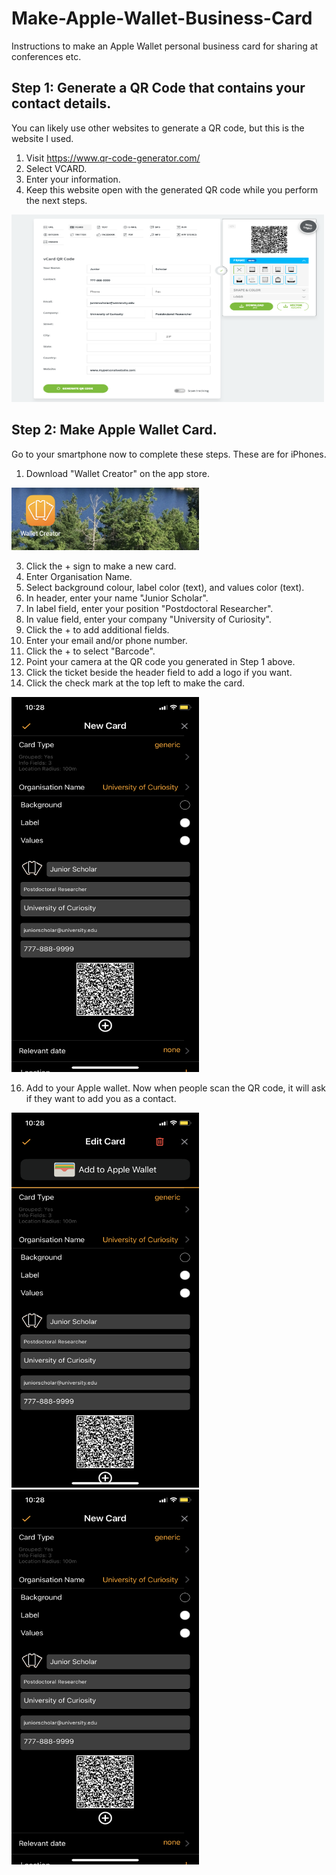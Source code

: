 # Make-Apple-Wallet-Business-Card
Instructions to make an Apple Wallet personal business card for sharing at conferences etc.


## Step 1: Generate a QR Code that contains your contact details.
You can likely use other websites to generate a QR code, but this is the website I used.

1. Visit https://www.qr-code-generator.com/
2. Select VCARD.
3. Enter your information.
4. Keep this website open with the generated QR code while you perform the next steps.

<img src="https://github.com/amandamcgow/Make-Apple-Wallet-Business-Card/blob/main/Images/SampleQRcodegenerator.png" width="500" height="300">

## Step 2: Make Apple Wallet Card.
Go to your smartphone now to complete these steps. These are for iPhones.
1. Download "Wallet Creator" on the app store.

<img src="https://github.com/amandamcgow/Make-Apple-Wallet-Business-Card/blob/main/Images/WalletCreator.jpg" width="300" height="100">

3. Click the + sign to make a new card.
4. Enter Organisation Name.
5. Select background colour, label color (text), and values color (text).
6. In header, enter your name "Junior Scholar".
7. In label field, enter your position "Postdoctoral Researcher".
8. In value field, enter your company "University of Curiosity".
9. Click the + to add additional fields.
10. Enter your email and/or phone number.
11. Click the + to select "Barcode".
12. Point your camera at the QR code you generated in Step 1 above.
13. Click the ticket beside the header field to add a logo if you want.
14. Click the check mark at the top left to make the card.

<img src="https://github.com/amandamcgow/Make-Apple-Wallet-Business-Card/blob/main/Images/SampleCard.PNG" width="300" height="600">


16. Add to your Apple wallet. Now when people scan the QR code, it will ask if they want to add you as a contact.

<img src="https://github.com/amandamcgow/Make-Apple-Wallet-Business-Card/blob/main/Images/SampleAddtoAppleWallet.PNG" width="300" height="600"> <img src="https://github.com/amandamcgow/Make-Apple-Wallet-Business-Card/blob/main/Images/SampleCard.PNG" width="300" height="600">


